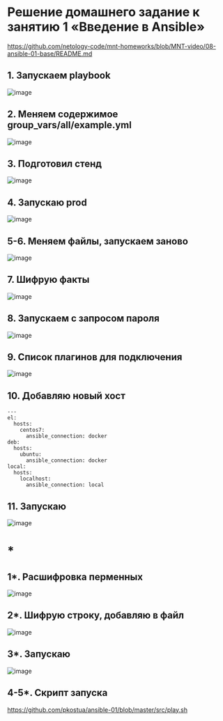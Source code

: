 # Решение домашнего задание к занятию 1 «Введение в Ansible»
https://github.com/netology-code/mnt-homeworks/blob/MNT-video/08-ansible-01-base/README.md

## 1. Запускаем playbook
![image](https://github.com/user-attachments/assets/bca2c048-9411-4d81-a556-7b508482ab0e)
## 2. Меняем содержимое group_vars/all/example.yml
![image](https://github.com/user-attachments/assets/6685fa74-b719-4a42-bc78-f40e8c12d1b1)
##  3. Подготовил стенд
![image](https://github.com/user-attachments/assets/925ae8f6-37e7-4313-9775-9aad825b5a57)
## 4. Запускаю prod
![image](https://github.com/user-attachments/assets/fbc1ab3f-b403-4efc-9656-a3516891c49a)
## 5-6. Меняем файлы, запускаем заново
![image](https://github.com/user-attachments/assets/23e2e9b7-df98-4c02-8976-e86bde64fbf2)
## 7. Шифрую факты
![image](https://github.com/user-attachments/assets/65ba4b01-b22a-48d3-af59-76ba6dc7ec0c)
## 8. Запускаем с запросом пароля
![image](https://github.com/user-attachments/assets/2316a2b6-6478-4c8d-b5d9-e933ab497945)
## 9. Список плагинов для подключения
![image](https://github.com/user-attachments/assets/463816e2-8477-4bcc-8ee4-feb0f13d5ae0)
## 10. Добавляю новый хост
```
---
el:
  hosts:
    centos7:
      ansible_connection: docker
deb:
  hosts:
    ubuntu:
      ansible_connection: docker
local:
  hosts:
    localhost:
      ansible_connection: local
```

## 11. Запускаю
![image](https://github.com/user-attachments/assets/1f5a5761-0333-4e5e-9b49-11bd56837a3a)

# *
## 1*. Расшифровка перменных
![image](https://github.com/user-attachments/assets/56c8eacd-9042-4ee5-9048-9be86d98b6f0)

## 2*. Шифрую строку, добавляю в файл
![image](https://github.com/user-attachments/assets/d12e3a94-73cd-4fb2-977b-b9dcb6608eec)

## 3*. Запускаю
![image](https://github.com/user-attachments/assets/5874f16d-5ead-49f9-b1e5-96096282c296)
## 4-5*. Скрипт запуска
https://github.com/pkostua/ansible-01/blob/master/src/play.sh








   
